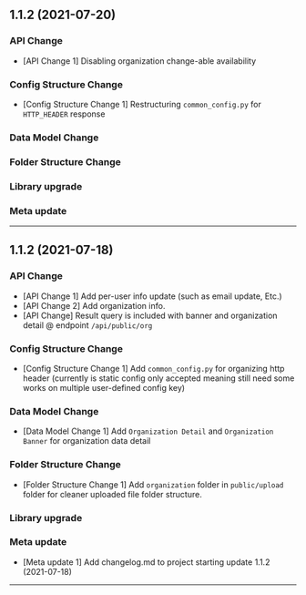 ## 1.1.2 (2021-07-20)

### API Change
- [API Change 1] Disabling organization change-able availability

### Config Structure Change
- [Config Structure Change 1] Restructuring ```common_config.py``` for ```HTTP_HEADER``` response


### Data Model Change

### Folder Structure Change

### Library upgrade

### Meta update

----------------------------------------------------

## 1.1.2 (2021-07-18)

### API Change
- [API Change 1] Add per-user info update (such as email update, Etc.)
- [API Change 2] Add organization info.
- [API Change] Result query is included with banner and organization detail @ endpoint ```/api/public/org```

### Config Structure Change
- [Config Structure Change 1] Add ```common_config.py``` for organizing http header (currently is static config only accepted meaning still need some works on multiple user-defined config key)


### Data Model Change
- [Data Model Change 1] Add ```Organization Detail``` and ```Organization Banner``` for organization data detail

### Folder Structure Change
- [Folder Structure Change 1] Add ```organization``` folder in ```public/upload``` folder for cleaner uploaded file folder structure.

### Library upgrade

### Meta update
- [Meta update 1] Add changelog.md to project starting update 1.1.2 (2021-07-18)

----------------------------------------------------